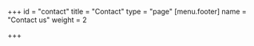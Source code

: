 +++
id = "contact"
title = "Contact"
type = "page"
[menu.footer]
name = "Contact us"
weight = 2

+++
